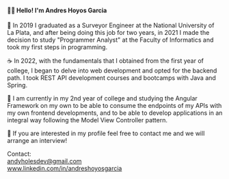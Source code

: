 #### 👋🏻 Hello! I'm Andres Hoyos Garcia

📆 In 2019 I graduated as a Surveyor Engineer at the National University of La Plata, and after being doing this job for two years, in 2021 I made the decision to study "Programmer Analyst" at the Faculty of Informatics and took my first steps in programming.

☕️ In 2022, with the fundamentals that I obtained from the first year of college, I began to delve into web development and opted for the backend path. I took REST API development courses and bootcamps with Java and Spring.

🧠 I am currently in my 2nd year of college and studying the Angular Framework on my own to be able to consume the endpoints of my APIs with my own frontend developments, and to be able to develop applications in an integral way following the Model View Controller pattern.

💼 If you are interested in my profile feel free to contact me and we will arrange an interview!

Contact:<br>
andyholesdev@gmail.com<br>
www.linkedin.com/in/andreshoyosgarcia

